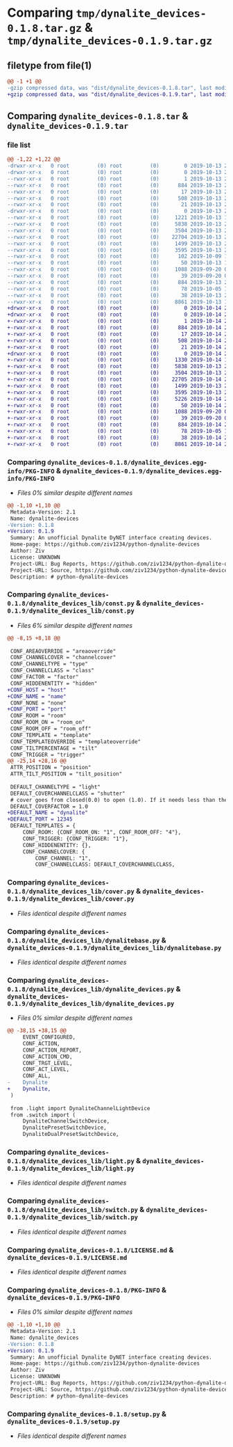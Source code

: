 # Comparing `tmp/dynalite_devices-0.1.8.tar.gz` & `tmp/dynalite_devices-0.1.9.tar.gz`

## filetype from file(1)

```diff
@@ -1 +1 @@
-gzip compressed data, was "dist/dynalite_devices-0.1.8.tar", last modified: Sun Oct 13 21:36:02 2019, max compression
+gzip compressed data, was "dist/dynalite_devices-0.1.9.tar", last modified: Mon Oct 14 20:13:23 2019, max compression
```

## Comparing `dynalite_devices-0.1.8.tar` & `dynalite_devices-0.1.9.tar`

### file list

```diff
@@ -1,22 +1,22 @@
-drwxr-xr-x   0 root         (0) root         (0)        0 2019-10-13 21:36:03.000000 dynalite_devices-0.1.8/
-drwxr-xr-x   0 root         (0) root         (0)        0 2019-10-13 21:36:03.000000 dynalite_devices-0.1.8/dynalite_devices.egg-info/
--rwxr-xr-x   0 root         (0) root         (0)        1 2019-10-13 21:36:02.000000 dynalite_devices-0.1.8/dynalite_devices.egg-info/dependency_links.txt
--rwxr-xr-x   0 root         (0) root         (0)      884 2019-10-13 21:36:02.000000 dynalite_devices-0.1.8/dynalite_devices.egg-info/PKG-INFO
--rwxr-xr-x   0 root         (0) root         (0)       17 2019-10-13 21:36:02.000000 dynalite_devices-0.1.8/dynalite_devices.egg-info/requires.txt
--rwxr-xr-x   0 root         (0) root         (0)      508 2019-10-13 21:36:03.000000 dynalite_devices-0.1.8/dynalite_devices.egg-info/SOURCES.txt
--rwxr-xr-x   0 root         (0) root         (0)       21 2019-10-13 21:36:02.000000 dynalite_devices-0.1.8/dynalite_devices.egg-info/top_level.txt
-drwxr-xr-x   0 root         (0) root         (0)        0 2019-10-13 21:36:03.000000 dynalite_devices-0.1.8/dynalite_devices_lib/
--rwxr-xr-x   0 root         (0) root         (0)     1221 2019-10-13 19:54:53.000000 dynalite_devices-0.1.8/dynalite_devices_lib/const.py
--rwxr-xr-x   0 root         (0) root         (0)     5838 2019-10-13 20:21:03.000000 dynalite_devices-0.1.8/dynalite_devices_lib/cover.py
--rwxr-xr-x   0 root         (0) root         (0)     3504 2019-10-13 20:15:02.000000 dynalite_devices-0.1.8/dynalite_devices_lib/dynalitebase.py
--rwxr-xr-x   0 root         (0) root         (0)    22704 2019-10-13 20:24:01.000000 dynalite_devices-0.1.8/dynalite_devices_lib/dynalite_devices.py
--rwxr-xr-x   0 root         (0) root         (0)     1499 2019-10-13 20:02:03.000000 dynalite_devices-0.1.8/dynalite_devices_lib/light.py
--rwxr-xr-x   0 root         (0) root         (0)     3595 2019-10-13 20:01:12.000000 dynalite_devices-0.1.8/dynalite_devices_lib/switch.py
--rwxr-xr-x   0 root         (0) root         (0)      102 2019-10-09 18:14:35.000000 dynalite_devices-0.1.8/dynalite_devices_lib/__init__.py
--rwxr-xr-x   0 root         (0) root         (0)       50 2019-10-13 11:16:05.000000 dynalite_devices-0.1.8/dynalite_devices_lib/__version__.py
--rwxr-xr-x   0 root         (0) root         (0)     1088 2019-09-20 06:57:37.000000 dynalite_devices-0.1.8/LICENSE.md
--rwxr-xr-x   0 root         (0) root         (0)       39 2019-09-20 06:57:37.000000 dynalite_devices-0.1.8/MANIFEST.in
--rwxr-xr-x   0 root         (0) root         (0)      884 2019-10-13 21:36:03.000000 dynalite_devices-0.1.8/PKG-INFO
--rwxr-xr-x   0 root         (0) root         (0)       78 2019-10-05 18:39:23.000000 dynalite_devices-0.1.8/README.md
--rwxr-xr-x   0 root         (0) root         (0)       38 2019-10-13 21:36:03.000000 dynalite_devices-0.1.8/setup.cfg
--rwxr-xr-x   0 root         (0) root         (0)     8861 2019-10-13 11:15:37.000000 dynalite_devices-0.1.8/setup.py
+drwxr-xr-x   0 root         (0) root         (0)        0 2019-10-14 20:13:24.000000 dynalite_devices-0.1.9/
+drwxr-xr-x   0 root         (0) root         (0)        0 2019-10-14 20:13:24.000000 dynalite_devices-0.1.9/dynalite_devices.egg-info/
+-rwxr-xr-x   0 root         (0) root         (0)        1 2019-10-14 20:13:24.000000 dynalite_devices-0.1.9/dynalite_devices.egg-info/dependency_links.txt
+-rwxr-xr-x   0 root         (0) root         (0)      884 2019-10-14 20:13:24.000000 dynalite_devices-0.1.9/dynalite_devices.egg-info/PKG-INFO
+-rwxr-xr-x   0 root         (0) root         (0)       17 2019-10-14 20:13:24.000000 dynalite_devices-0.1.9/dynalite_devices.egg-info/requires.txt
+-rwxr-xr-x   0 root         (0) root         (0)      508 2019-10-14 20:13:24.000000 dynalite_devices-0.1.9/dynalite_devices.egg-info/SOURCES.txt
+-rwxr-xr-x   0 root         (0) root         (0)       21 2019-10-14 20:13:24.000000 dynalite_devices-0.1.9/dynalite_devices.egg-info/top_level.txt
+drwxr-xr-x   0 root         (0) root         (0)        0 2019-10-14 20:13:24.000000 dynalite_devices-0.1.9/dynalite_devices_lib/
+-rwxr-xr-x   0 root         (0) root         (0)     1330 2019-10-14 19:19:48.000000 dynalite_devices-0.1.9/dynalite_devices_lib/const.py
+-rwxr-xr-x   0 root         (0) root         (0)     5838 2019-10-13 20:21:03.000000 dynalite_devices-0.1.9/dynalite_devices_lib/cover.py
+-rwxr-xr-x   0 root         (0) root         (0)     3504 2019-10-13 20:15:02.000000 dynalite_devices-0.1.9/dynalite_devices_lib/dynalitebase.py
+-rwxr-xr-x   0 root         (0) root         (0)    22705 2019-10-14 20:12:02.000000 dynalite_devices-0.1.9/dynalite_devices_lib/dynalite_devices.py
+-rwxr-xr-x   0 root         (0) root         (0)     1499 2019-10-13 20:02:03.000000 dynalite_devices-0.1.9/dynalite_devices_lib/light.py
+-rwxr-xr-x   0 root         (0) root         (0)     3595 2019-10-13 20:01:12.000000 dynalite_devices-0.1.9/dynalite_devices_lib/switch.py
+-rwxr-xr-x   0 root         (0) root         (0)     5226 2019-10-14 20:12:01.000000 dynalite_devices-0.1.9/dynalite_devices_lib/__init__.py
+-rwxr-xr-x   0 root         (0) root         (0)       50 2019-10-14 20:05:19.000000 dynalite_devices-0.1.9/dynalite_devices_lib/__version__.py
+-rwxr-xr-x   0 root         (0) root         (0)     1088 2019-09-20 06:57:37.000000 dynalite_devices-0.1.9/LICENSE.md
+-rwxr-xr-x   0 root         (0) root         (0)       39 2019-09-20 06:57:37.000000 dynalite_devices-0.1.9/MANIFEST.in
+-rwxr-xr-x   0 root         (0) root         (0)      884 2019-10-14 20:13:24.000000 dynalite_devices-0.1.9/PKG-INFO
+-rwxr-xr-x   0 root         (0) root         (0)       78 2019-10-05 18:39:23.000000 dynalite_devices-0.1.9/README.md
+-rwxr-xr-x   0 root         (0) root         (0)       38 2019-10-14 20:13:24.000000 dynalite_devices-0.1.9/setup.cfg
+-rwxr-xr-x   0 root         (0) root         (0)     8861 2019-10-14 20:09:55.000000 dynalite_devices-0.1.9/setup.py
```

### Comparing `dynalite_devices-0.1.8/dynalite_devices.egg-info/PKG-INFO` & `dynalite_devices-0.1.9/dynalite_devices.egg-info/PKG-INFO`

 * *Files 0% similar despite different names*

```diff
@@ -1,10 +1,10 @@
 Metadata-Version: 2.1
 Name: dynalite-devices
-Version: 0.1.8
+Version: 0.1.9
 Summary: An unofficial Dynalite DyNET interface creating devices.
 Home-page: https://github.com/ziv1234/python-dynalite-devices
 Author: Ziv
 License: UNKNOWN
 Project-URL: Bug Reports, https://github.com/ziv1234/python-dynalite-devices/issues
 Project-URL: Source, https://github.com/ziv1234/python-dynalite-devices
 Description: # python-dynalite-devices
```

### Comparing `dynalite_devices-0.1.8/dynalite_devices_lib/const.py` & `dynalite_devices-0.1.9/dynalite_devices_lib/const.py`

 * *Files 6% similar despite different names*

```diff
@@ -8,15 +8,18 @@
 
 CONF_AREAOVERRIDE = "areaoverride"
 CONF_CHANNELCOVER = "channelcover"
 CONF_CHANNELTYPE = "type"
 CONF_CHANNELCLASS = "class"
 CONF_FACTOR = "factor"
 CONF_HIDDENENTITY = "hidden"
+CONF_HOST = "host"
+CONF_NAME = "name"
 CONF_NONE = "none"
+CONF_PORT = "port"
 CONF_ROOM = "room"
 CONF_ROOM_ON = "room_on"
 CONF_ROOM_OFF = "room_off"
 CONF_TEMPLATE = "template"
 CONF_TEMPLATEOVERRIDE = "templateoverride"
 CONF_TILTPERCENTAGE = "tilt"
 CONF_TRIGGER = "trigger"
@@ -25,14 +28,16 @@
 ATTR_POSITION = "position"
 ATTR_TILT_POSITION = "tilt_position"
 
 DEFAULT_CHANNELTYPE = "light"
 DEFAULT_COVERCHANNELCLASS = "shutter"
 # cover goes from closed(0.0) to open (1.0). If it needs less than the range, use a lower number
 DEFAULT_COVERFACTOR = 1.0
+DEFAULT_NAME = "dynalite"
+DEFAULT_PORT = 12345
 DEFAULT_TEMPLATES = {
     CONF_ROOM: {CONF_ROOM_ON: "1", CONF_ROOM_OFF: "4"},
     CONF_TRIGGER: {CONF_TRIGGER: "1"},
     CONF_HIDDENENTITY: {},
     CONF_CHANNELCOVER: {
         CONF_CHANNEL: "1",
         CONF_CHANNELCLASS: DEFAULT_COVERCHANNELCLASS,
```

### Comparing `dynalite_devices-0.1.8/dynalite_devices_lib/cover.py` & `dynalite_devices-0.1.9/dynalite_devices_lib/cover.py`

 * *Files identical despite different names*

### Comparing `dynalite_devices-0.1.8/dynalite_devices_lib/dynalitebase.py` & `dynalite_devices-0.1.9/dynalite_devices_lib/dynalitebase.py`

 * *Files identical despite different names*

### Comparing `dynalite_devices-0.1.8/dynalite_devices_lib/dynalite_devices.py` & `dynalite_devices-0.1.9/dynalite_devices_lib/dynalite_devices.py`

 * *Files 0% similar despite different names*

```diff
@@ -38,15 +38,15 @@
     EVENT_CONFIGURED,
     CONF_ACTION,
     CONF_ACTION_REPORT,
     CONF_ACTION_CMD,
     CONF_TRGT_LEVEL,
     CONF_ACT_LEVEL,
     CONF_ALL,
-    Dynalite
+    Dynalite,
 )
 
 from .light import DynaliteChannelLightDevice
 from .switch import (
     DynaliteChannelSwitchDevice,
     DynalitePresetSwitchDevice,
     DynaliteDualPresetSwitchDevice,
```

### Comparing `dynalite_devices-0.1.8/dynalite_devices_lib/light.py` & `dynalite_devices-0.1.9/dynalite_devices_lib/light.py`

 * *Files identical despite different names*

### Comparing `dynalite_devices-0.1.8/dynalite_devices_lib/switch.py` & `dynalite_devices-0.1.9/dynalite_devices_lib/switch.py`

 * *Files identical despite different names*

### Comparing `dynalite_devices-0.1.8/LICENSE.md` & `dynalite_devices-0.1.9/LICENSE.md`

 * *Files identical despite different names*

### Comparing `dynalite_devices-0.1.8/PKG-INFO` & `dynalite_devices-0.1.9/PKG-INFO`

 * *Files 0% similar despite different names*

```diff
@@ -1,10 +1,10 @@
 Metadata-Version: 2.1
 Name: dynalite_devices
-Version: 0.1.8
+Version: 0.1.9
 Summary: An unofficial Dynalite DyNET interface creating devices.
 Home-page: https://github.com/ziv1234/python-dynalite-devices
 Author: Ziv
 License: UNKNOWN
 Project-URL: Bug Reports, https://github.com/ziv1234/python-dynalite-devices/issues
 Project-URL: Source, https://github.com/ziv1234/python-dynalite-devices
 Description: # python-dynalite-devices
```

### Comparing `dynalite_devices-0.1.8/setup.py` & `dynalite_devices-0.1.9/setup.py`

 * *Files identical despite different names*

